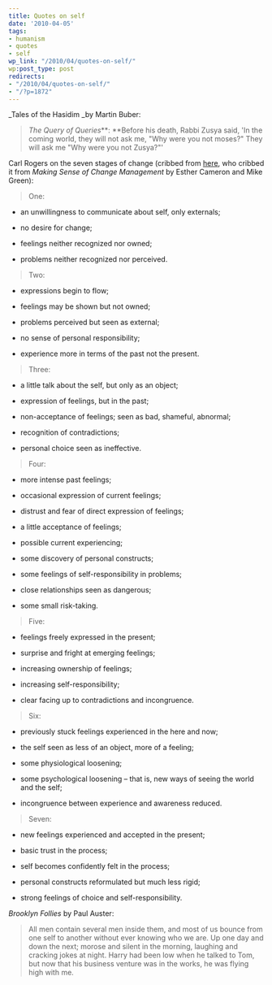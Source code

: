 ```yaml
---
title: Quotes on self
date: '2010-04-05'
tags:
- humanism
- quotes
- self
wp_link: "/2010/04/quotes-on-self/"
wp:post_type: post
redirects:
- "/2010/04/quotes-on-self/"
- "/?p=1872"
---
```


_Tales of the Hasidim _by Martin Buber:

> _The Query of Queries_**: **Before his death, Rabbi Zusya said, 'In the coming world, they will not ask me, "Why were you not moses?" They will ask me "Why were you not Zusya?"'

Carl Rogers on the seven stages of change (cribbed from [here](http://www.behik.com/2009/04/rogers-and-the-path-to-personal-growth/), who cribbed it from _Making Sense of Change Management_ by Esther Cameron and Mike Green):

> One:

>

>

- an unwillingness to communicate about self, only externals;

>

- no desire for change;

>

- feelings neither recognized nor owned;

>

- problems neither recognized nor perceived.

>

> Two:

>

>

- expressions begin to flow;

>

- feelings may be shown but not owned;

>

- problems perceived but seen as external;

>

- no sense of personal responsibility;

>

- experience more in terms of the past not the present.

>

> Three:

>

>

- a little talk about the self, but only as an object;

>

- expression of feelings, but in the past;

>

- non-acceptance of feelings; seen as bad, shameful, abnormal;

>

- recognition of contradictions;

>

- personal choice seen as ineffective.

>

> Four:

>

>

- more intense past feelings;

>

- occasional expression of current feelings;

>

- distrust and fear of direct expression of feelings;

>

- a little acceptance of feelings;

>

- possible current experiencing;

>

- some discovery of personal constructs;

>

- some feelings of self-responsibility in problems;

>

- close relationships seen as dangerous;

>

- some small risk-taking.

>

> Five:

>

>

- feelings freely expressed in the present;

>

- surprise and fright at emerging feelings;

>

- increasing ownership of feelings;

>

- increasing self-responsibility;

>

- clear facing up to contradictions and incongruence.

>

> Six:

>

>

- previously stuck feelings experienced in the here and now;

>

- the self seen as less of an object, more of a feeling;

>

- some physiological loosening;

>

- some psychological loosening – that is, new ways of seeing the world and the self;

>

- incongruence between experience and awareness reduced.

>

> Seven:

>

>

- new feelings experienced and accepted in the present;

>

- basic trust in the process;

>

- self becomes confidently felt in the process;

>

- personal constructs reformulated but much less rigid;

>

- strong feelings of choice and self-responsibility.

>

>

_Brooklyn Follies_ by Paul Auster:

> All men contain several men inside them, and most of us bounce from one self to another without ever knowing who we are. Up one day and down the next; morose and silent in the morning, laughing and cracking jokes at night. Harry had been low when he talked to Tom, but now that his business venture was in the works, he was flying high with me.
